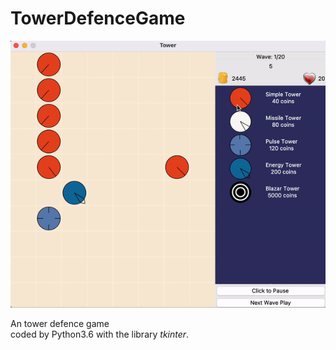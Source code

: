 # TowerDefenceGame

![intro_video](video_intro.gif)

An tower defence game <br>
coded by Python3.6 with the library *tkinter*.<br>
